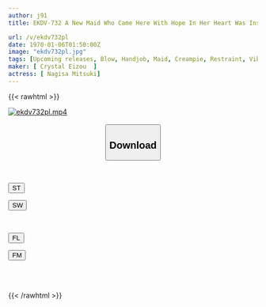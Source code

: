 ```yaml
---
author: j91
title: EKDV-732 A New Maid Who Came Here With Hope In Her Heart Was Inseminated And Trained In Convulsive Treatment From Morning Till Night. She Was Raped To The Point Where She Wanted To Cry By A Man Who Felt Nothing But Disgust... Mitsuki Nagisa

url: /v/ekdv732pl
date: 1970-01-06T01:50:00Z
image: "ekdv732pl.jpg"
tags: [Upcoming releases, Blow, Handjob, Maid, Creampie, Restraint, Vibe, Solowork, Masturbation, Cunnilingus, Gal, Cowgirl, Finger Fuck, Electric Massager, 69, Deep Throating, Close Up, Spanking, Back	]
maker: [ Crystal Eizou  ]
actress: [ Nagisa Mitsuki]
---
```



{{< rawhtml >}}

<div class="video" data-videoid="pending_link_2.html">
    <a href="javascript:;">
        <img src="/v/ekdv732pl/ekdv732pl.jpg" width="WIDTH" height="HEIGHT" alt="ekdv732pl.mp4" loading="lazy">
    </a>
</div>

<script type="text/javascript" src="https://j91.asia/asset/on-demand-pend.js"></script>

<br>
  <link rel="stylesheet" href="https://j91.asia/asset/bs5.css">
  
  <center>
  <button class="btn btn-primary" type="button" data-bs-toggle="collapse" data-bs-target=".multi-collapse" aria-expanded="false" aria-controls="multiCollapseExample1 multiCollapseExample2"><h2>Download</h2></button></center>
</p>
<div class="row">
  <div class="col">
    <div class="collapse multi-collapse" id="multiCollapseExample1">
      <div class="card card-body">
	      	      <br>
<div class="buttons">  
<p><a href="https://j91.asia/pending_link_2.html" target="_blank"><button class="btn-hover color-3"><i class="fa fa-download"></i> ST</button></a></p>
<p><a href="https://j91.asia/pending_link_2.html" target="_blank"><button class="btn-hover color-2"><i class="fa fa-download"></i> SW</button></a></p></div>
    </div>
  </div>
</div>
  <div class="col">
    <div class="collapse multi-collapse" id="multiCollapseExample2">
      <div class="card card-body">
	      <br>
<div class="buttons">
<p><a href="https://j91.asia/pending_link_2.html" target="_blank"><button class="btn-hover color-9"><i class="fa fa-download"></i> FL</button></a></p>
<p><a href="https://j91.asia/pending_link_2.html" target="_blank"><button class="btn-hover color-8"><i class="fa fa-download"></i> FM</button></a></p></div>
<br><br>
      </div>
    </div>
  </div>
</div>

{{< /rawhtml >}}